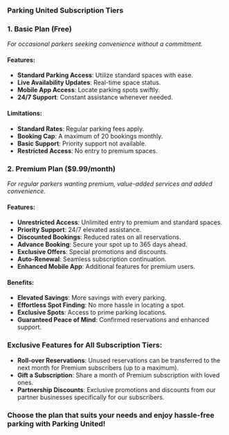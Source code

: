 ### **Parking United Subscription Tiers**

### **1. Basic Plan (Free)**

_For occasional parkers seeking convenience without a commitment._

#### **Features:**

- **Standard Parking Access**: Utilize standard spaces with ease.
- **Live Availability Updates**: Real-time space status.
- **Mobile App Access**: Locate parking spots swiftly.
- **24/7 Support**: Constant assistance whenever needed.

#### **Limitations:**

- **Standard Rates**: Regular parking fees apply.
- **Booking Cap**: A maximum of 20 bookings monthly.
- **Basic Support**: Priority support not available.
- **Restricted Access**: No entry to premium spaces.

### **2. Premium Plan ($9.99/month)**

_For regular parkers wanting premium, value-added services and added convenience._

#### **Features:**

- **Unrestricted Access**: Unlimited entry to premium and standard spaces.
- **Priority Support**: 24/7 elevated assistance.
- **Discounted Bookings**: Reduced rates on all reservations.
- **Advance Booking**: Secure your spot up to 365 days ahead.
- **Exclusive Offers**: Special promotions and discounts.
- **Auto-Renewal**: Seamless subscription continuation.
- **Enhanced Mobile App**: Additional features for premium users.

#### **Benefits:**

- **Elevated Savings**: More savings with every parking.
- **Effortless Spot Finding**: No more hassle in locating a spot.
- **Exclusive Spots**: Access to prime parking locations.
- **Guaranteed Peace of Mind**: Confirmed reservations and enhanced support.

### **Exclusive Features for All Subscription Tiers:**

- **Roll-over Reservations**: Unused reservations can be transferred to the next month for Premium subscribers (up to a maximum).
- **Gift a Subscription**: Share a month of Premium subscription with loved ones.
- **Partnership Discounts**: Exclusive promotions and discounts from our partner businesses specifically for our subscribers.

### **Choose the plan that suits your needs and enjoy hassle-free parking with Parking United!**
